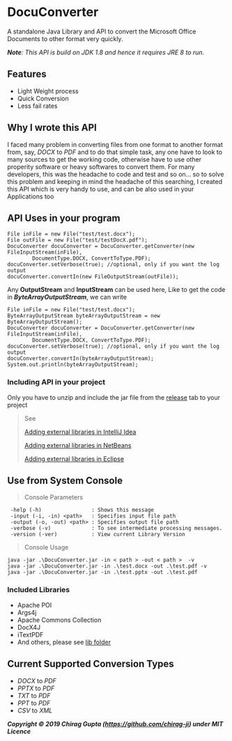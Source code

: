 # DocuConverter

A standalone Java Library and API to convert the Microsoft Office Documents to other format very quickly.

***Note**:   This API is build on JDK 1.8 and hence it requires JRE 8 to run.*

## Features
- Light Weight process
- Quick Conversion
- Less fail rates


## Why I wrote this API
I faced many problem in converting files from one format to another format from, say, *DOCX* to *PDF* and to do that simple task, any one have to look to many sources to get the working code, otherwise have to use other properity software or heavy softwares to convert them. For many developers, this was the headache to code and test and so on... so to solve this problem and keeping in mind the headache of this searching, I created this API which is very handy  to use, and can be also used in your Applications too


## API Uses in your program

    File inFile = new File("test/test.docx");
    File outFile = new File("test/testDocX.pdf");
    DocuConverter docuConverter = DocuConverter.getConverter(new FileInputStream(inFile),
            DocumentType.DOCX, ConvertToType.PDF);
    docuConverter.setVerbose(true); //optional, only if you want the log output
    docuConverter.convertIn(new FileOutputStream(outFile));

Any **OutputStream** and **InputStream** can be used here,
Like to get the code in ***ByteArrayOutputStream***, we can write

    File inFile = new File("test/test.docx");
    ByteArrayOutputStream byteArrayOutputStream = new ByteArrayOutputStream();
    DocuConverter docuConverter = DocuConverter.getConverter(new FileInputStream(inFile),
            DocumentType.DOCX, ConvertToType.PDF);
    docuConverter.setVerbose(true); //optional, only if you want the log output
    docuConverter.convertIn(byteArrayOutputStream);
    System.out.println(byteArrayOutputStream);

 ### Including API in your project
 Only you have to unzip and include the jar file from the [release](https://github.com/chirag-ji/DocuConverter/releases) tab to your project
> See
>
> [Adding external libraries in IntelliJ Idea](https://stackoverflow.com/questions/1051640/correct-way-to-add-external-jars-lib-jar-to-an-intellij-idea-project/#answer-1051705)
>
> [Adding external libraries in NetBeans](https://stackoverflow.com/questions/4879903/how-to-add-a-jar-in-netbeans/#answer-4879952)
>
> [Adding external libraries in Eclipse](https://stackoverflow.com/questions/3280353/how-to-import-a-jar-in-eclipse/#answer-3280384)


## Use from System Console
> Console Parameters

     -help (-h)                : Shows this message
     -input (-i, -in) <path>   : Specifies input file path
     -output (-o, -out) <path> : Specifies output file path
     -verbose (-v)             : To see intermediate processing messages.
     -version (-ver)           : View current Library Version

> Console Usage

    java -jar .\DocuConverter.jar -in < path > -out < path >  -v
    java -jar .\DocuConverter.jar -in .\test.docx -out .\test.pdf -v
    java -jar .\DocuConverter.jar -in .\test.pptx -out .\test.pdf


### Included Libraries
-  Apache POI
- Args4j
- Apache Commons Collection
- DocX4J
- iTextPDF
- And others, please see [lib folder](https://github.com/chirag-ji/DocuConverter/tree/master/lib)

## Current Supported Conversion Types
- *DOCX* to *PDF*
- *PPTX* to *PDF*
- *TXT* to *PDF*
- *PPT* to *PDF*
- *CSV* to *XML*

***Copyright © 2019 Chirag Gupta (https://github.com/chirag-ji) under MIT Licence***
